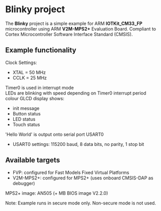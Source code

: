 Blinky project
==================

The **Blinky** project is a simple example for
ARM **IOTKit_CM33_FP** microcontroller using ARM **V2M-MPS2+** Evaluation Board.
Compliant to Cortex Microcontroller Software Interface Standard (CMSIS).

Example functionality
---------------------
Clock Settings:
 - XTAL  =  50 MHz
 - CCLK  =  25 MHz

Timer0 is used in interrupt mode\
LEDs are blinking with speed depending on Timer0 interrupt period\
colour GLCD display shows:
 - init message
 - Button status
 - LED status
 - Touch status

'Hello World' is output onto serial port USART0
 - USART0 settings: 115200 baud, 8 data bits, no parity, 1 stop bit


Available targets
-----------------
 - FVP:        configured for Fast Models Fixed Virtual Platforms
 - V2M-MPS2+:  configured for MPS2+ (uses onboard CMSIS-DAP as debugger)

MPS2+ image: AN505 (+ MB BIOS image V2.2.0)

Note:
  Example runs in secure mode only. Non-secure mode is not used.